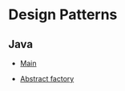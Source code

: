# Design Patterns
## Java

* [Main](src/main/java/org/designpatterns/Main.java)

* [Abstract factory](src/main/java/org/designpatterns/abstract_factory)
